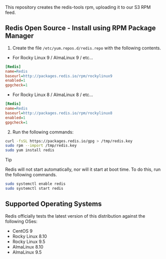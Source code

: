 This repository creates the redis-tools rpm, uploading it to our S3 RPM feed.

## Redis Open Source - Install using RPM Package Manager

1. Create the file `/etc/yum.repos.d/redis.repo` with the following contents.

  - For Rocky Linux 9 / AlmaLinux 9 / etc...
  ```ini
  [Redis]
  name=Redis
  baseurl=http://packages.redis.io/rpm/rockylinux9
  enabled=1
  gpgcheck=1
  ```
   - For Rocky Linux 8 / AlmaLinux 8 / etc...
  ```ini
  [Redis]
  name=Redis
  baseurl=http://packages.redis.io/rpm/rockylinux8
  enabled=1
  gpgcheck=1
  ```

2. Run the following commands:
```sh
curl -fsSL https://packages.redis.io/gpg > /tmp/redis.key
sudo rpm --import /tmp/redis.key
sudo yum install redis
```

> [!TIP]
> Redis will not start automatically, nor will it start at boot time. To do this, run the following commands.
> ```sh
> sudo systemctl enable redis
> sudo systemctl start redis
> ```

## Supported Operating Systems

Redis officially tests the latest version of this distribution against the following OSes:

- CentOS 9
- Rocky Linux 8.10
- Rocky Linux 9.5
- AlmaLinux 8.10
- AlmaLinux 9.5

